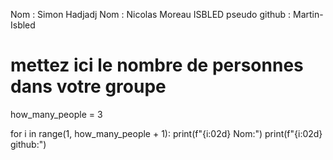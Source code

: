 Nom : Simon Hadjadj 
Nom : Nicolas Moreau
ISBLED pseudo github : Martin-Isbled

# mettez ici le nombre de personnes dans votre groupe

how_many_people = 3

for i in range(1, how_many_people + 1):
    print(f"{i:02d} Nom:")
    print(f"{i:02d} github:")

